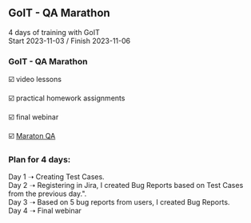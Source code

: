 ## GoIT - QA Marathon
4 days of training with GoIT<br>
Start 2023-11-03 / Finish 2023-11-06

### GoIT - QA Marathon
☑️ video lessons

☑️ practical homework assignments

☑️ final webinar

☑️ [Maraton QA](https://qa.m.goit.global/pl/?utm_source=leeloo&utm_medium=ref&utm_campaign=FPL6)

### Plan for 4 days:
Day 1 ➝ Creating Test Cases.<br>
Day 2 ➝ Registering in Jira, I created Bug Reports based on Test Cases from the previous day.".<br>
Day 3 ➝ Based on 5 bug reports from users, I created Bug Reports.<br>
Day 4 ➝ Final webinar
